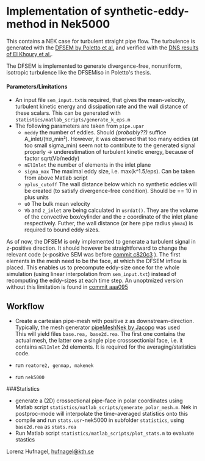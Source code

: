 # Implementation of synthetic-eddy-method in Nek5000

This contains a NEK case for turbulent straight pipe flow. The turbulence is generated with the [DFSEM by Poletto et al.](https://www.escholar.manchester.ac.uk/uk-ac-man-scw:262700) and verified with the [DNS results of El Khoury et al.](http://link.springer.com/article/10.1007%2Fs10494-013-9482-8).

The DFSEM is implemented to generate divergence-free, nonuniform, isotropic turbulence like the DFSEMiso in Poletto's thesis. 

#### Parameters/Limitations
* An input file `sem_input.txt`is required, that gives the mean-velocity, turbulent kinetic energy and dissipation rate and the wall distance of these scalars. This can be generated with `statistics/matlab_scripts/generate_k_eps.m`
* The following parameters are taken from `pipe.upar` 
    * `neddy` the number of eddies. Should *(probably??)* suffice A_inlet/(πσ_min²). However, it was observed that too many eddies (at too small sigma_min) seem not to contribute to the generated signal properly -> underestimation of turbulent kinetic energy, because of factor sqrt(Vb/neddy) 
    * `nElInlet` the number of elements in the inlet plane
    * `sigma_max` The maximal eddy size, i.e. max(k^1.5/eps). Can be taken from above Matlab script
    * `yplus_cutoff` The wall distance below which no synthetic eddies will be created (to satisfy divergence-free condition). Should be == 10 in plus units
    * `u0` The bulk mean velocity
    * `Vb` and `z_inlet` are being calculated in `usrdat()`. They are the volume of the convective box/cylinder and the `z` coordinate of the inlet plane respectively. Futher, the wall distance (or here pipe radius `ybmax`) is required to bound eddy sizes.
 
As of now, the DFSEM is only implemented to generate a turbulent signal in z-positive direction. It should however be straightforward to change the relevant code (x-positive SEM was before [commit c820c3](../../commit/c820c3d9f9ae82491efa70bcbb80dae23970e9b5) ). The first elements in the mesh need to be the face, at which the DFSEM inflow is placed. This enables us to precompute eddy-size once for the whole simulation (using linear interpolation from `sem_input.txt`) instead of recomputing the eddy-sizes at each time step. An unoptmized version without this limitation is found in [commit aaa095](../../commit/aaa095)  

## Workflow
* Create a cartesian pipe-mesh with positive z as downstream-direction. Typically, the mesh generator [pipeMeshNek by Jacopo](https://bitbucket.org/jacopo-canton/pipemeshnek) was used  
This will yield files `base.rea, base2d.rea`. The first one contains the actual mesh, the latter one a single pipe crosssectionial face, i.e. it contains `nElInlet` 2d elements. It is required for the averaging/statistics code.

* run `reatore2, genmap, makenek`
* run `nek5000` 

###Statistics 
* generate a (2D) crossectional pipe-face in polar coordinates using Matlab script `statistics/matlab_scripts/generate_polar_mesh.m`. Nek in postproc-mode will interpolate the time-averaged statistics onto this  
* compile and run `stats.usr`-nek5000 in subfolder `statistics`, using `base2d.rea` as `stats.rea` 
* Run Matlab script `statistics/matlab_scripts/plot_stats.m` to evaluate stastics

Lorenz Hufnagel, hufnagel@kth.se
